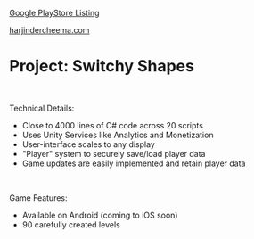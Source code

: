 [Google PlayStore Listing](https://play.google.com/store/apps/details?id=com.TeraKeySoftware.ShapeSwitcher)

[harjindercheema.com](https://www.harjindercheema.com)

# Project: Switchy Shapes

<br>

Technical Details:
* Close to 4000 lines of C# code across 20 scripts
* Uses Unity Services like Analytics and Monetization
* User-interface scales to any display
* "Player" system to securely save/load player data
* Game updates are easily implemented and retain player data

<br>

Game Features:
* Available on Android (coming to iOS soon)
* 90 carefully created levels


